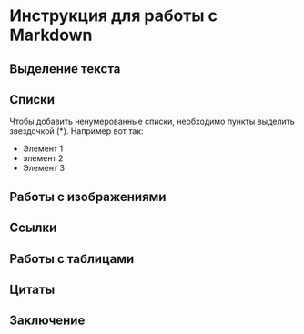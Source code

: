 # Инструкция для работы с Markdown

## Выделение текста

## Списки

Чтобы добавить ненумерованные списки, необходимо пункты выделить звездочкой (*). Например вот так:
* Элемент 1
* элемент 2
* Элемент 3
## Работы с изображениями

## Ссылки

## Работы с таблицами

## Цитаты

## Заключение
